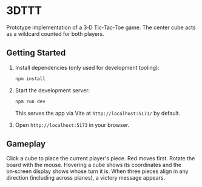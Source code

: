 # 3DTTT

Prototype implementation of a 3‑D Tic‑Tac‑Toe game. The center cube acts as a wildcard counted for both players.

## Getting Started

1. Install dependencies (only used for development tooling):

   ```bash
   npm install
   ```

2. Start the development server:

   ```bash
   npm run dev
   ```

   This serves the app via Vite at `http://localhost:5173/` by default.

3. Open `http://localhost:5173` in your browser.

## Gameplay

Click a cube to place the current player's piece. Red moves first. Rotate the board with the mouse. Hovering a cube shows its coordinates and the on‑screen display shows whose turn it is. When three pieces align in any direction (including across planes), a victory message appears.
